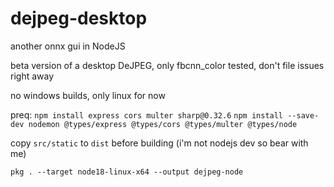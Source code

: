 # dejpeg-desktop
another onnx gui in NodeJS

beta version of a desktop DeJPEG, only fbcnn_color tested, don't file issues right away

no windows builds, only linux for now

preq:
`npm install express cors multer sharp@0.32.6`
`npm install --save-dev nodemon @types/express @types/cors @types/multer @types/node`

copy `src/static` to `dist` before building (i'm not nodejs dev so bear with me)

`pkg . --target node18-linux-x64 --output dejpeg-node`